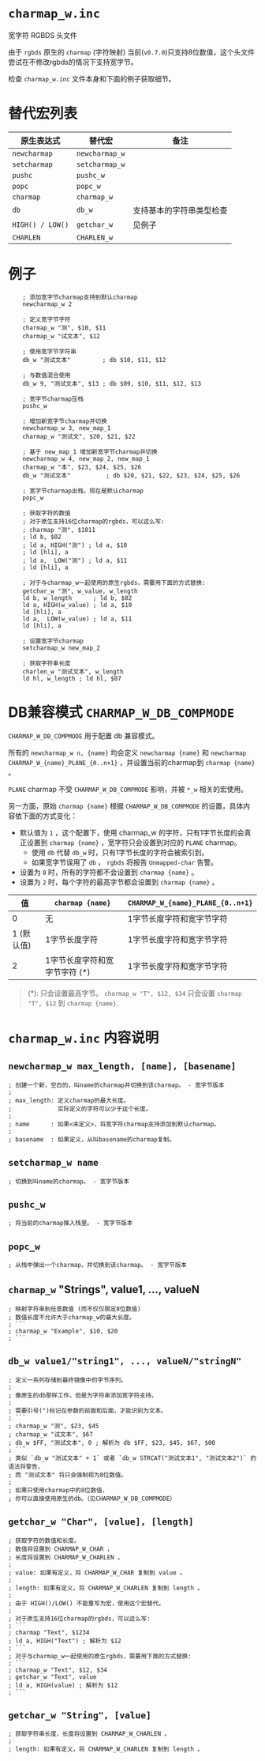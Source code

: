# `charmap_w.inc`
宽字符 RGBDS 头文件

由于 `rgbds` 原生的 `charmap` (字符映射) 当前(`v0.7.0`)只支持8位数值，这个头文件尝试在不修改rgbds的情况下支持宽字节。

检查 `charmap_w.inc` 文件本身和下面的例子获取细节。

# 替代宏列表
| 原生表达式         | 替代宏             | 备注                      |
|--------------------|--------------------|---------------------------|
| `newcharmap`       | `newcharmap_w`     |                           |
| `setcharmap`       | `setcharmap_w`     |                           |
| `pushc`            | `pushc_w`          |                           |
| `popc`             | `popc_w`           |                           |
| `charmap`          | `charmap_w`        |                           |
| `db`               | `db_w`             | 支持基本的字符串类型检查  |
| `HIGH() / LOW()`   | `getchar_w`        | 见例子                    |
| `CHARLEN`          | `CHARLEN_w`        |                           |

# 例子

```
    ; 添加宽字节charmap支持到默认charmap
    newcharmap_w 2

    ; 定义宽字节字符
    charmap_w "测", $10, $11
    charmap_w "试文本", $12

    ; 使用宽字节字符串
    db_w "测试文本"         ; db $10, $11, $12

    ; 与数值混合使用
    db_w 9, "测试文本", $13 ; db $09, $10, $11, $12, $13

    ; 宽字节charmap压栈
    pushc_w

    ; 增加新宽字节charmap并切换
    newcharmap_w 3, new_map_1
    charmap_w "测试文", $20, $21, $22

    ; 基于 new_map_1 增加新宽字节charmap并切换
    newcharmap_w 4, new_map_2, new_map_1
    charmap_w "本", $23, $24, $25, $26
    db_w "测试文本"          ; db $20, $21, $22, $23, $24, $25, $26

    ; 宽字节charmap出栈，现在是默认charmap
    popc_w

    ; 获取字符的数值
    ; 对于原生支持16位charmap的rgbds，可以这么写:
    ; charmap "测", $1011
    ; ld b, $02
    ; ld a, HIGH("测") ; ld a, $10
    ; ld [hli], a
    ; ld a,  LOW("测") ; ld a, $11
    ; ld [hli], a

    ; 对于与charmap_w一起使用的原生rgbds，需要用下面的方式替换:
    getchar_w "测", w_value, w_length
    ld b, w_length      ; ld b, $02
    ld a, HIGH(w_value) ; ld a, $10
    ld [hli], a
    ld a,  LOW(w_value) ; ld a, $11
    ld [hli], a

    ; 设置宽字节charmap
    setcharmap_w new_map_2

    ; 获取字符串长度
    charlen_w "测试文本", w_length
    ld hl, w_length ; ld hl, $07
```

# DB兼容模式 `CHARMAP_W_DB_COMPMODE` 

`CHARMAP_W_DB_COMPMODE` 用于配置 db 兼容模式。

所有的 `newcharmap_w n, {name}` 均会定义 `newcharmap {name}` 和 `newcharmap CHARMAP_W_{name}_PLANE_{0..n+1}` ，并设置当前的charmap到 `charmap {name}` 。

`PLANE` charmap 不受 `CHARMAP_W_DB_COMPMODE` 影响，并被 `*_w` 相关的宏使用。

另一方面，原始 `charmap {name}` 根据 `CHARMAP_W_DB_COMPMODE` 的设置，具体内容依下面的方式变化：

- 默认值为 `1` ，这个配置下，使用 charmap_w 的字符，只有1字节长度的会真正设置到 `charmap {name}` ，宽字符只会设置到对应的 `PLANE` charmap。
    - 使用 `db` 代替 `db_w` 时，只有1字节长度的字符会被索引到。
    - 如果宽字节误用了 `db` ， `rgbds` 将报告 `Unmapped-char` 告警。
- 设置为 `0` 时，所有的字符都不会设置到 `charmap {name}` 。
- 设置为 `2` 时，每个字符的最高字节都会设置到 `charmap {name}` 。

| 值          | `charmap {name}`                | `CHARMAP_W_{name}_PLANE_{0..n+1}` |
|-------------|---------------------------------|-----------------------------------|
| 0           | 无                              | 1字节长度字符和宽字节字符         |
| 1 (默认值)  | 1字节长度字符                   | 1字节长度字符和宽字节字符         |
| 2           | 1字节长度字符和宽字节字符 (*)   | 1字节长度字符和宽字节字符         |

> (*): 只会设置最高字节。 `charmap_w "T", $12, $34` 只会设置 `charmap "T", $12` 到 `charmap {name}`.

# `charmap_w.inc` 内容说明

## `newcharmap_w max_length, [name], [basename]`
```
; 创建一个新，空白的，叫name的charmap并切换到该charmap。 - 宽字节版本
; 
; max_length: 定义charmap的最大长度。
;             实际定义的字符可以少于这个长度。
;
; name      : 如果<未定义>，将宽字符charmap支持添加到默认charmap。
;
; basename  : 如果定义，从叫basename的charmap复制。
```

## `setcharmap_w name`
```
; 切换到叫name的charmap。 - 宽字节版本
```

## `pushc_w`
```
; 将当前的charmap推入栈里。 - 宽字节版本
```

## `popc_w`
```
; 从栈中弹出一个charmap，并切换到该charmap。 - 宽字节版本
```

## `charmap_w` "Strings", value1, ..., valueN
```
; 映射字符串到任意数值 (而不仅仅限定8位数值)
; 数值长度不允许大于charmap_w的最大长度。
; ```
; charmap_w "Example", $10, $20
; ```
```

## `db_w value1/"string1", ..., valueN/"stringN"`
```
; 定义一系列存储到最终镜像中的字节序列。
;
; 像原生的db那样工作，但是为字符串添加宽字符支持。
;
; 需要引号(")标记在参数的前面和后面，才能识别为文本。
; ```
; charmap_w "测", $23, $45
; charmap_w "试文本", $67
; db_w $FF, "测试文本", 0 ; 解析为 db $FF, $23, $45, $67, $00
; ```
; 类似 `db_w "测试文本" + 1` 或者 `db_w STRCAT("测试文本1", "测试文本2")` 的语法将警告，
; 而 "测试文本" 将只会强制视为8位数值。
;
; 如果只使用charmap中的8位数值，
; 你可以直接使用原生的db。（见CHARMAP_W_DB_COMPMODE）
```

## `getchar_w "Char", [value], [length]`
```
; 获取字符的数值和长度。
; 数值将设置到 CHARMAP_W_CHAR ，
; 长度将设置到 CHARMAP_W_CHARLEN 。
;
; value: 如果有定义，将 CHARMAP_W_CHAR 复制到 value 。
;
; length: 如果有定义，将 CHARMAP_W_CHARLEN 复制到 length 。
;
; 由于 HIGH()/LOW() 不能重写为宏，使用这个宏替代。
; 
; 对于原生支持16位charmap的rgbds，可以这么写:
; ```
; charmap "Text", $1234
; ld a, HIGH("Text") ; 解析为 $12
; ```
; 对于与charmap_w一起使用的原生rgbds，需要用下面的方式替换:
; ```
; charmap_w "Text", $12, $34
; getchar_w "Text", value
; ld a, HIGH(value) ; 解析为 $12
; ```
```

## `getchar_w "String", [value]`
```
; 获取字符串长度，长度将设置到 CHARMAP_W_CHARLEN 。
;
; length: 如果有定义，将 CHARMAP_W_CHARLEN 复制到 length 。
```
